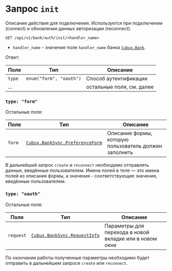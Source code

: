 Запрос `init`
=============

Описание действия для подключения. Используется при подключении
(connect) и обновлении данных авторизации (reconnect).

```
GET /api/v2/bank/auth/init/<handler_name>
```

*   `handler_name` - значение поле `handler_name` банка
    [`Cubux.Bank`][Cubux.Bank].

Ответ:

Поле   | Тип | Описание
------ | --- | --------
`type` | `enum("form", "oauth")` | Способ аутентификации
... | | остальные поля, см. далее

### `type: "form"`

Остальные поля:

Поле   | Тип | Описание
------ | --- | --------
`form` | [`Cubux.BankSync.PreferenceForm`][Cubux.BankSync.PreferenceForm] | Описание формы, которую пользователь должен заполнить

В дальнейший запрос `create` и `reconnect` необходимо отправлять данные,
введённые пользователем. Имена полей в теле — это имена полей из
описания формы, а значения - соответствующие значения, введённые
пользователем.

### `type: "oauth"`

Остальные поля:

Поле   | Тип | Описание
------ | --- | --------
`request` | [`Cubux.BankSync.RequestInfo`][Cubux.BankSync.RequestInfo] | Параметры для перехода в новой вкладке или в новом окне

По окончании работы полученные параметры необходимо будет отправить в
дальнейшем запросе `create` или `reconnect`.


[Cubux.Bank]: ../type/global/bank.md
[Cubux.BankSync.PreferenceForm]: ../type/bank-sync/preference-form.md
[Cubux.BankSync.RequestInfo]: ../type/bank-sync/request-info.md

